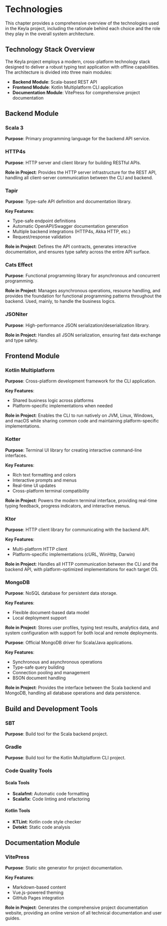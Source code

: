 # Technologies

This chapter provides a comprehensive overview of the technologies used in the Keyla project, including the rationale behind each choice and the role they play in the overall system architecture.

## Technology Stack Overview

The Keyla project employs a modern, cross-platform technology stack designed to deliver a robust typing test application with offline capabilities. The architecture is divided into three main modules:

- **Backend Module**: Scala-based REST API
- **Frontend Module**: Kotlin Multiplatform CLI application
- **Documentation Module**: VitePress for comprehensive project documentation

## Backend Module

### Scala 3

**Purpose**: Primary programming language for the backend API service.


### HTTP4s

**Purpose**: HTTP server and client library for building RESTful APIs.

**Role in Project**: Provides the HTTP server infrastructure for the REST API, handling all client-server communication between the CLI and backend.

### Tapir

**Purpose**: Type-safe API definition and documentation library.

**Key Features**:
- Type-safe endpoint definitions
- Automatic OpenAPI/Swagger documentation generation
- Multiple backend integrations (HTTP4s, Akka HTTP, etc.)
- Request/response validation

**Role in Project**: Defines the API contracts, generates interactive documentation, and ensures type safety across the entire API surface.

### Cats Effect 

**Purpose**: Functional programming library for asynchronous and concurrent programming.

**Role in Project**: Manages asynchronous operations, resource handling, and provides the foundation for functional programming patterns throughout the backend. Used, mainly, to handle the business logics.

### JSONiter

**Purpose**: High-performance JSON serialization/deserialization library.

**Role in Project**: Handles all JSON serialization, ensuring fast data exchange and type safety.

## Frontend Module

### Kotlin Multiplatform 

**Purpose**: Cross-platform development framework for the CLI application.

**Key Features**:
- Shared business logic across platforms
- Platform-specific implementations when needed

**Role in Project**: Enables the CLI to run natively on JVM, Linux, Windows, and macOS while sharing common code and maintaining platform-specific implementations.

### Kotter

**Purpose**: Terminal UI library for creating interactive command-line interfaces.

**Key Features**:
- Rich text formatting and colors
- Interactive prompts and menus
- Real-time UI updates
- Cross-platform terminal compatibility

**Role in Project**: Powers the modern terminal interface, providing real-time typing feedback, progress indicators, and interactive menus.

### Ktor

**Purpose**: HTTP client library for communicating with the backend API.

**Key Features**:
- Multi-platform HTTP client
- Platform-specific implementations (cURL, WinHttp, Darwin)

**Role in Project**: Handles all HTTP communication between the CLI and the backend API, with platform-optimized implementations for each target OS.

### MongoDB

**Purpose**: NoSQL database for persistent data storage.

**Key Features**:
- Flexible document-based data model
- Local deployment support

**Role in Project**: Stores user profiles, typing test results, analytics data, and system configuration with support for both local and remote deployments.

**Purpose**: Official MongoDB driver for Scala/Java applications.

**Key Features**:
- Synchronous and asynchronous operations
- Type-safe query building
- Connection pooling and management
- BSON document handling

**Role in Project**: Provides the interface between the Scala backend and MongoDB, handling all database operations and data persistence.

## Build and Development Tools

### SBT

**Purpose**: Build tool for the Scala backend project.

### Gradle

**Purpose**: Build tool for the Kotlin Multiplatform CLI project.

### Code Quality Tools

#### Scala Tools
- **Scalafmt**: Automatic code formatting
- **Scalafix**: Code linting and refactoring

#### Kotlin Tools
- **KTLint**: Kotlin code style checker
- **Detekt**: Static code analysis

## Documentation Module

### VitePress

**Purpose**: Static site generator for project documentation.

**Key Features**:
- Markdown-based content
- Vue.js-powered theming
- GitHub Pages integration

**Role in Project**: Generates the comprehensive project documentation website, providing an online version of all technical documentation and user guides.